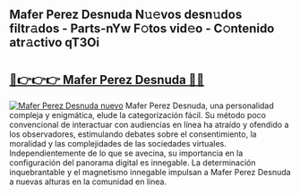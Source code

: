 ## Mafer Perez Desnuda N𝚞𝚎vos desn𝚞dos filtr𝚊dos - Parts-nYw F𝚘tos vid𝚎o - C𝚘ntenido atr𝚊ctivo qT3Oi

# <h2><a href="http://mb9qij.tromn.icu/?c=Mafer+Perez+Desnuda">🔗👉👉👉 Mafer Perez Desnuda 🔗🔗</a></h2>

[![Mafer Perez Desnuda nuevo](https://i.imgur.com/pEAQMta.gif)](http://mb9qij.tromn.icu/?c=Mafer+Perez+Desnuda)
Mafer Perez Desnuda, una personalidad compleja y enigmática, elude la categorización fácil. Su método poco convencional de interactuar con audiencias en línea ha atraído y ofendido a los observadores, estimulando debates sobre el consentimiento, la moralidad y las complejidades de las sociedades virtuales. Independientemente de lo que se avecina, su importancia en la configuración del panorama digital es innegable. La determinación inquebrantable y el magnetismo innegable impulsan a Mafer Perez Desnuda a nuevas alturas en la comunidad en línea.
